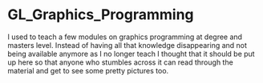 # GL_Graphics_Programming
I used to teach a few modules on graphics programming at degree and masters level. Instead of having all that knowledge disappearing and not being available anymore as I no longer teach I thought that it should be put up here so that anyone who stumbles across it can read through the material and get to see some pretty pictures too.
